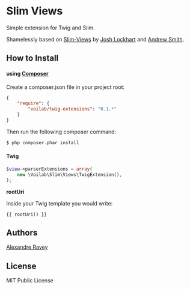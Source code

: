 # Slim Views

Simple extension for Twig and Slim.

Shamelessly based on [Slim-Views](https://github.com/codeguy/Slim-Views) by [Josh Lockhart](https://github.com/codeguy) and [Andrew Smith](https://github.com/silentworks).

## How to Install

#### using [Composer](http://getcomposer.org/)

Create a composer.json file in your project root:

```json
{
    "require": {
        "voilab/twig-extensions": "0.1.*"
    }
}
```

Then run the following composer command:

```bash
$ php composer.phar install
```

#### Twig

```php
$view->parserExtensions = array(
    new \Voilab\Slim\Views\TwigExtension(),
);
```

__rootUri__

Inside your Twig template you would write:

    {{ rootUri() }}

## Authors

[Alexandre Ravey](http://www.voilab.org)

## License

MIT Public License
